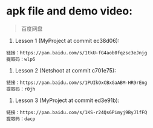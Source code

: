 # apk file and demo video:

> 百度网盘

1. Lesson 1 (MyProject at commit ec38d06):

```
链接：https://pan.baidu.com/s/1tkU-fG4aob0fqzsc3eJnjg 
提取码：wlp6 
```

1. Lesson 2 (Netshoot at commit c701e75):

```
链接：https://pan.baidu.com/s/1PUIkOxCBxGaABM-HR9rEng 
提取码：r0jh 
```

1. Lesson 3 (MyProject at commit ed3e91b):

```
链接：https://pan.baidu.com/s/1KS-r24Qs6Pimyj9ByJlfFQ 
提取码：dacp 
```
